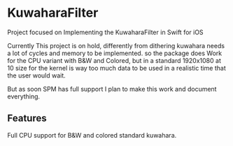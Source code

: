 # KuwaharaFilter
Project focused on Implementing the KuwaharaFilter in Swift for iOS

Currently This project is on hold, differently from dithering  kuwahara needs a lot of cycles and memory to be implemented. 
so the package does Work for the CPU variant with B&W and Colored, but in a standard 1920x1080 at 10 size for the kernel is way too much data to be used in a realistic time that the user would wait.

But as soon SPM has full support I plan to make this work and document everything.

## Features

Full CPU support for B&W and colored standard kuwahara.
 
